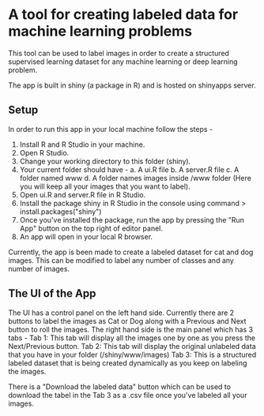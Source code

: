 # A tool for creating labeled data for machine learning problems
This tool can be used to label images in order to create a structured supervised learning dataset for any machine learning or deep learning problem. 

The app is built in shiny (a package in R) and is hosted on shinyapps server. 

## Setup
In order to run this app in your local machine follow the steps - 
1. Install R and R Studio in your machine. 
2. Open R Studio. 
3. Change your working directory to this folder (shiny). 
4. Your current folder should have - 
   a. A ui.R file
   b. A server.R file
   c. A folder named www 
   d. A folder names images inside /www folder (Here you will keep all your images that you want to label). 
5. Open ui.R and server.R file in R Studio. 
6. Install the package shiny in R Studio in the console using command > install.packages("shiny")
7. Once you've installed the package, run the app by pressing the "Run App" button on the top right of editor panel. 
8. An app will open in your local R browser. 

Currently, the app is been made to create a labeled dataset for cat and dog images. This can be modified to label any number of classes and any number of images. 

## The UI of the App
The UI has a control panel on the left hand side. Currently there are 2 buttons to label the images as Cat or Dog along with a Previous and Next button to roll the images. 
The right hand side is the main panel which has 3 tabs - 
  Tab 1: This tab will display all the images one by one as you press the Next/Previous button.
  Tab 2: This tab will display the original unlabeled data that you have in your folder (/shiny/www/images)
  Tab 3: This is a structured labeled dataset that is being created dynamically as you keep on labeling the images. 
  
  There is a "Download the labeled data" button which can be used to download the tabel in the Tab 3 as a .csv file once you've labeled all your images. 
  
  
